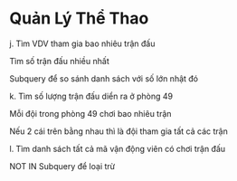 # Quản Lý Thể Thao

j. Tìm VDV tham gia bao nhiêu trận đấu

Tìm số trận đấu nhiều nhất

Subquery để so sánh danh sách với số lớn nhật đó

k. Tìm số lượng trận đấu diển ra ở phòng 49

Mỗi đội trong phòng 49 chơi bao nhiêu trận

Nếu 2 cái trên bằng nhau thì là đội tham gia tất cả các trận

l. Tìm danh sách tất cả mã vận động viên có chơi trận đấu

NOT IN Subquery để loại trừ